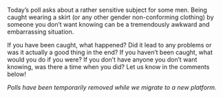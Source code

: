 Today’s poll asks about a rather sensitive subject for some men. Being caught wearing a skirt (or any other gender non-conforming clothing) by someone you don’t want knowing can be a tremendously awkward and embarrassing situation.

If you have been caught, what happened? Did it lead to any problems or was it actually a good thing in the end? If you haven’t been caught, what would you do if you were? If you don’t have anyone you don’t want knowing, was there a time when you did? Let us know in the comments below!

*Polls have been temporarily removed while we migrate to a new platform.*